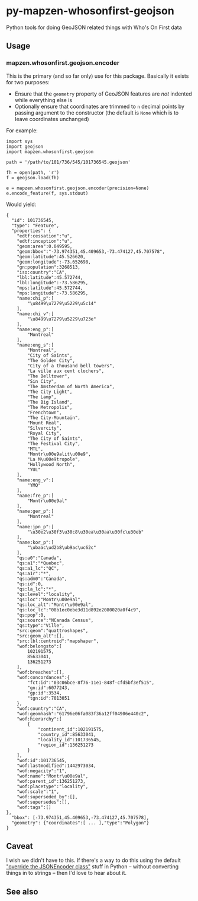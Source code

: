 # py-mapzen-whosonfirst-geojson

Python tools for doing GeoJSON related things with Who's On First data

## Usage

### mapzen.whosonfirst.geojson.encoder

This is the primary (and so far only) use for this package. Basically it exists for two purposes:

* Ensure that the `geometry` property of GeoJSON features are _not_ indented while everything else is
* Optionally ensure that coordinates are trimmed to `n` decimal points
  by passing argument to the constructor (the default is `None` which
  is to leave coordinates unchanged)

For example:

```
import sys
import geojson
import mapzen.whosonfirst.geojson

path = '/path/to/101/736/545/101736545.geojson'

fh = open(path, 'r')
f = geojson.load(fh)

e = mapzen.whosonfirst.geojson.encoder(precision=None)
e.encode_feature(f, sys.stdout)
```

Would yield:

```
{
  "id": 101736545,
  "type": "Feature",
  "properties": {
    "edtf:cessation":"u",
    "edtf:inception":"u",
    "geom:area":0.049595,
    "geom:bbox":"-73.974351,45.409653,-73.474127,45.707578",
    "geom:latitude":45.526620,
    "geom:longitude":-73.652698,
    "gn:population":3268513,
    "iso:country":"CA",
    "lbl:latitude":45.572744,
    "lbl:longitude":-73.586295,
    "mps:latitude":45.572744,
    "mps:longitude":-73.586295,
    "name:chi_p":[
        "\u8499\u7279\u5229\u5c14"
    ],
    "name:chi_v":[
        "\u8499\u7279\u5229\u723e"
    ],
    "name:eng_p":[
        "Montreal"
    ],
    "name:eng_s":[
        "Montreal",
        "City of Saints",
        "The Golden City",
        "City of a thousand bell towers",
        "La ville aux cent clochers",
        "The Belltower",
        "Sin City",
        "The Amsterdam of North America",
        "The City Light",
        "The Lamp",
        "The Big Island",
        "The Metropolis",
        "Frenchtown",
        "The City-Mountain",
        "Mount Real",
        "Silvercity",
        "Royal City",
        "The City of Saints",
        "The Festival City",
        "MTL",
        "Montr\u00e9alit\u00e9",
        "La M\u00e9tropole",
        "Hollywood North",
        "YUL"
    ],
    "name:eng_v":[
        "YMQ"
    ],
    "name:fre_p":[
        "Montr\u00e9al"
    ],
    "name:ger_p":[
        "Montreal"
    ],
    "name:jpn_p":[
        "\u30e2\u30f3\u30c8\u30ea\u30aa\u30fc\u30eb"
    ],
    "name:kor_p":[
        "\ubaac\ud2b8\ub9ac\uc62c"
    ],
    "qs:a0":"Canada",
    "qs:a1":"*Quebec",
    "qs:a1_lc":"QC",
    "qs:a1r":"*",
    "qs:adm0":"Canada",
    "qs:id":0,
    "qs:la_lc":"*",
    "qs:level":"locality",
    "qs:loc":"Montr\u00e9al",
    "qs:loc_alt":"Montr\u00e9al",
    "qs:loc_lc":"08b1ec0ebe3d11d892e2080020a0f4c9",
    "qs:pop":0,
    "qs:source":"NCanada Census",
    "qs:type":"Ville",
    "src:geom":"quattroshapes",
    "src:geom_alt":[],
    "src:lbl:centroid":"mapshaper",
    "wof:belongsto":[
        102191575,
        85633041,
        136251273
    ],
    "wof:breaches":[],
    "wof:concordances":{
        "fct:id":"03c06bce-8f76-11e1-848f-cfd5bf3ef515",
        "gn:id":6077243,
        "gp:id":3534,
        "tgn:id":7013051
    },
    "wof:country":"CA",
    "wof:geomhash":"61796e06fa083f36a12ff04906e440c2",
    "wof:hierarchy":[
        {
            "continent_id":102191575,
            "country_id":85633041,
            "locality_id":101736545,
            "region_id":136251273
        }
    ],
    "wof:id":101736545,
    "wof:lastmodified":1442973034,
    "wof:megacity":"1",
    "wof:name":"Montr\u00e9al",
    "wof:parent_id":136251273,
    "wof:placetype":"locality",
    "wof:scale":"1",
    "wof:superseded_by":[],
    "wof:supersedes":[],
    "wof:tags":[]
},
  "bbox": [-73.974351,45.409653,-73.474127,45.707578],
  "geometry": {"coordinates":[ ... ],"type":"Polygon"}
}
```

## Caveat

I wish we didn't have to this. If there's a way to do this using the
default ["override the JSONEncoder class"](https://docs.python.org/2/library/json.html#encoders-and-decoders)
stuff in Python – without converting things in to strings – then I'd love to
hear about it.

## See also
